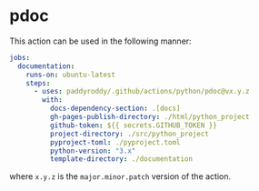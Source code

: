 # pdoc

This action can be used in the following manner:

```yaml
jobs:
  documentation:
    runs-on: ubuntu-latest
    steps:
      - uses: paddyroddy/.github/actions/python/pdoc@vx.y.z
        with:
          docs-dependency-section: .[docs]
          gh-pages-publish-directory: ./html/python_project
          github-token: ${{ secrets.GITHUB_TOKEN }}
          project-directory: ./src/python_project
          pyproject-toml: ./pyproject.toml
          python-version: "3.x"
          template-directory: ./documentation
```

where `x.y.z` is the `major.minor.patch` version of the action.
